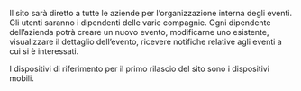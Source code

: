 Il sito sarà diretto a tutte le aziende per l’organizzazione interna degli eventi. Gli utenti saranno i dipendenti delle varie compagnie.
Ogni dipendente dell’azienda potrà creare un nuovo evento, modificarne uno esistente, visualizzare il dettaglio dell’evento, ricevere notifiche relative agli eventi a cui si è interessati.

I dispositivi di riferimento per il primo rilascio del sito sono i dispositivi mobili.
